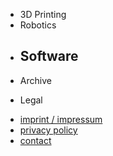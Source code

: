 * 3D Printing
* Robotics
* Software
  ----------------------------------------
- Archive

* Legal
- [imprint / impressum](imprint.md)
- [privacy policy](privacy.md)
- [contact](contact.md)

